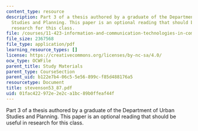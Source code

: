 ```yaml
---
content_type: resource
description: Part 3 of a thesis authored by a graduate of the Department of Urban
  Studies and Planning. This paper is an optional reading that should be useful in
  research for this class.
file: /courses/11-423-information-and-communication-technologies-in-community-development-spring-2004/01fac422972e2e2ca1bc89b0ffeaf44f_stevenson53_87.pdf
file_size: 2367568
file_type: application/pdf
learning_resource_types: []
license: https://creativecommons.org/licenses/by-nc-sa/4.0/
ocw_type: OCWFile
parent_title: Study Materials
parent_type: CourseSection
parent_uid: b122e7b4-06c5-5e56-899c-f85d488176a5
resourcetype: Document
title: stevenson53_87.pdf
uid: 01fac422-972e-2e2c-a1bc-89b0ffeaf44f
---
```

Part 3 of a thesis authored by a graduate of the Department of Urban Studies and Planning. This paper is an optional reading that should be useful in research for this class.